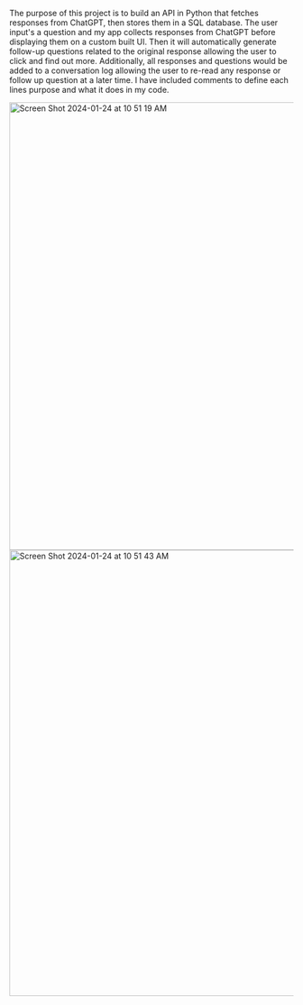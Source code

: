 The purpose of this project is to build an API in Python that fetches responses from ChatGPT, then stores them in a SQL database. 
The user input's a question and my app collects responses from ChatGPT before displaying them on a custom built UI. 
Then it will automatically generate follow-up questions related to the original response allowing the user to click and find out more. 
Additionally, all responses and questions would be added to a conversation log allowing the user to re-read any response or follow up question at a later time. 
I have included comments to define each lines purpose and what it does in my code.

<img width="794" alt="Screen Shot 2024-01-24 at 10 51 19 AM" src="https://github.com/clayton8090/API-with-SQL-integration-/assets/143904011/486b4ab1-d1bc-40b3-883c-59e8aed7b6cf">

<img width="791" alt="Screen Shot 2024-01-24 at 10 51 43 AM" src="https://github.com/clayton8090/API-with-SQL-integration-/assets/143904011/48816dc9-b1c2-4441-8ab2-8a2ff5bb01d7">
